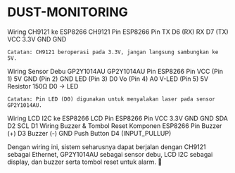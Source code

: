 # DUST-MONITORING
Wiring CH9121 ke ESP8266
CH9121 Pin	ESP8266 Pin
TX	D6 (RX)
RX	D7 (TX)
VCC	3.3V
GND	GND

    Catatan: CH9121 beroperasi pada 3.3V, jangan langsung sambungkan ke 5V.

Wiring Sensor Debu GP2Y1014AU
GP2Y1014AU Pin	ESP8266 Pin
VCC (Pin 1)	5V
GND (Pin 2)	GND
LED (Pin 3)	D0
Vo (Pin 4)	A0
V-LED (Pin 5)	5V
Resistor 150Ω	D0 → LED

    Catatan: Pin LED (D0) digunakan untuk menyalakan laser pada sensor GP2Y1014AU.

Wiring LCD I2C ke ESP8266
LCD Pin	ESP8266 Pin
VCC	3.3V
GND	GND
SDA	D2
SCL	D1
Wiring Buzzer & Tombol Reset
Komponen	ESP8266 Pin
Buzzer (+)	D3
Buzzer (-)	GND
Push Button	D4 (INPUT_PULLUP)

Dengan wiring ini, sistem seharusnya dapat berjalan dengan CH9121 sebagai Ethernet, GP2Y1014AU sebagai sensor debu, LCD I2C sebagai display, dan buzzer serta tombol reset untuk alarm. 🚀
